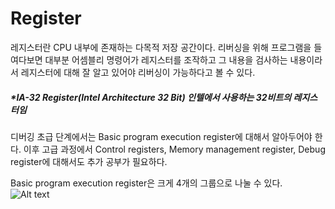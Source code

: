 # Register
레지스터란 CPU 내부에 존재하는 다목적 저장 공간이다. 리버싱을 위해 프로그램을 들여다보면 대부분 어셈블리 명령어가 레지스터를 조작하고 그 내용을 검사하는 내용이라서 레지스터에 대해 잘 알고 있어야 리버싱이 가능하다고 볼 수 있다.  

##### *IA-32 Register(Intel Architecture 32 Bit)  인텔에서 사용하는 32비트의 레지스터임  

디버깅 초급 단계에서는 Basic program execution register에 대해서 알아두어야 한다. 이후 고급 과정에서 Control registers, Memory management register, Debug register에 대해서도 추가 공부가 필요하다.  

Basic program execution register은 크게 4개의 그룹으로 나눌 수 있다.  
![Alt text](https://i.imgur.com/2Q293YP.png)
